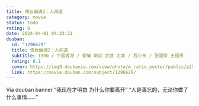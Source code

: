 ```yaml
---
title: 倩女幽魂2：人间道
category: movie
status: todo
rating: 0
date: 2024-04-01 04:23:21
douban:
  id: "1296629"
  title: 倩女幽魂2：人间道
  subtitle: 1990 / 中国香港 / 爱情 奇幻 武侠 古装 / 程小东 / 张国荣 王祖贤
  rating: 8.1
  cover: https://img9.doubanio.com/view/photo/m_ratio_poster/public/p2518212196.jpg
  link: https://movie.douban.com/subject/1296629/
---
```


Via douban banner “我现在才明白 为什么你要离开” “人是善忘的，无论你做了什么事情……”